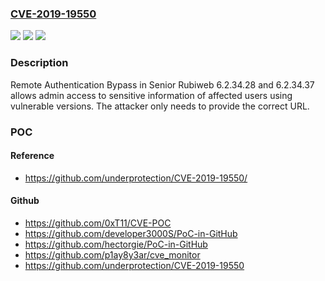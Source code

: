 ### [CVE-2019-19550](https://cve.mitre.org/cgi-bin/cvename.cgi?name=CVE-2019-19550)
![](https://img.shields.io/static/v1?label=Product&message=n%2Fa&color=blue)
![](https://img.shields.io/static/v1?label=Version&message=n%2Fa&color=blue)
![](https://img.shields.io/static/v1?label=Vulnerability&message=n%2Fa&color=brighgreen)

### Description

Remote Authentication Bypass in Senior Rubiweb 6.2.34.28 and 6.2.34.37 allows admin access to sensitive information of affected users using vulnerable versions. The attacker only needs to provide the correct URL.

### POC

#### Reference
- https://github.com/underprotection/CVE-2019-19550/

#### Github
- https://github.com/0xT11/CVE-POC
- https://github.com/developer3000S/PoC-in-GitHub
- https://github.com/hectorgie/PoC-in-GitHub
- https://github.com/p1ay8y3ar/cve_monitor
- https://github.com/underprotection/CVE-2019-19550

